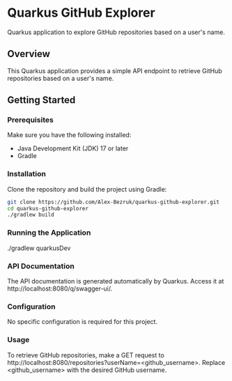 # Quarkus GitHub Explorer

Quarkus application to explore GitHub repositories based on a user's name.

## Overview

This Quarkus application provides a simple API endpoint to retrieve GitHub repositories based on a user's name.

## Getting Started

### Prerequisites

Make sure you have the following installed:

- Java Development Kit (JDK) 17 or later
- Gradle

### Installation

Clone the repository and build the project using Gradle:

```bash
git clone https://github.com/Alex-Bezruk/quarkus-github-explorer.git
cd quarkus-github-explorer
./gradlew build
```

### Running the Application

./gradlew quarkusDev

### API Documentation

The API documentation is generated automatically by Quarkus. Access it at http://localhost:8080/q/swagger-ui/.

### Configuration
No specific configuration is required for this project.

### Usage
To retrieve GitHub repositories, make a GET request to http://localhost:8080/repositories?userName=<github_username>. Replace <github_username> with the desired GitHub username.


